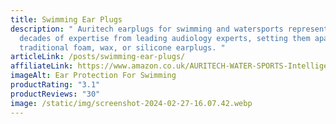 ```yaml
---
title: Swimming Ear Plugs
description: " Auritech earplugs for swimming and watersports represent over two
  decades of expertise from leading audiology experts, setting them apart from
  traditional foam, wax, or silicone earplugs. "
articleLink: /posts/swimming-ear-plugs/
affiliateLink: https://www.amazon.co.uk/AURITECH-WATER-SPORTS-Intelligent-Protection/dp/B00DEDN4JE?maas=maas_adg_66FED6D2A670277255112D7CD8040AE9_afap_abs&ref_=aa_maas&tag=maas
imageAlt: Ear Protection For Swimming
productRating: "3.1"
productReviews: "30"
image: /static/img/screenshot-2024-02-27-16.07.42.webp
---
```


